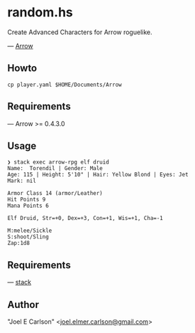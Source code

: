 # random.hs

Create Advanced Characters for Arrow roguelike.

&mdash; [Arrow](https://github.com/joelelmercarlson/arrow)

## Howto
```cp player.yaml $HOME/Documents/Arrow```

## Requirements
&mdash; Arrow >= 0.4.3.0

## Usage
```
❯ stack exec arrow-rpg elf druid
Name:  Torendil | Gender: Male
Age: 115 | Height: 5'10" | Hair: Yellow Blond | Eyes: Jet
Mark: nil 

Armor Class 14 (armor/Leather)
Hit Points 9
Mana Points 6

Elf Druid, Str=+0, Dex=+3, Con=+1, Wis=+1, Cha=-1

M:melee/Sickle
S:shoot/Sling
Zap:1d8
```

## Requirements
&mdash; [stack](https://haskellstack.org/)

## Author
"Joel E Carlson" &lt;joel.elmer.carlson@gmail.com&gt;
